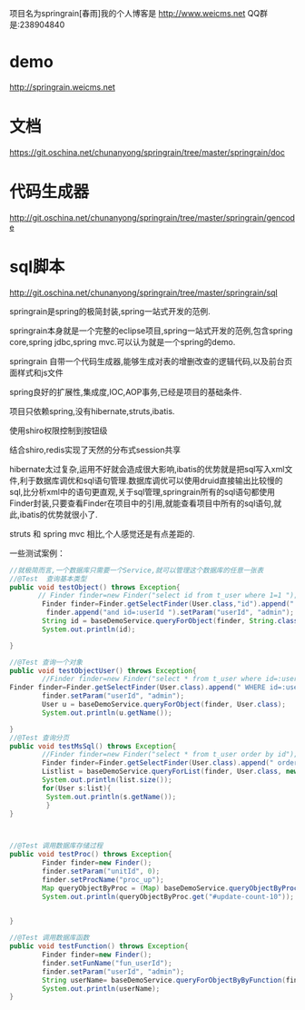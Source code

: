 项目名为springrain[春雨]我的个人博客是 http://www.weicms.net QQ群是:238904840 </br>
# demo
http://springrain.weicms.net </br>
# 文档
https://git.oschina.net/chunanyong/springrain/tree/master/springrain/doc </br>
# 代码生成器
http://git.oschina.net/chunanyong/springrain/tree/master/springrain/gencode </br>
# sql脚本
http://git.oschina.net/chunanyong/springrain/tree/master/springrain/sql </br>


springrain是spring的极简封装,spring一站式开发的范例.

springrain本身就是一个完整的eclipse项目,spring一站式开发的范例,包含spring core,spring jdbc,spring mvc.可以认为就是一个spring的demo.

springrain 自带一个代码生成器,能够生成对表的增删改查的逻辑代码,以及前台页面样式和js文件

spring良好的扩展性,集成度,IOC,AOP事务,已经是项目的基础条件.

项目只依赖spring,没有hibernate,struts,ibatis.

使用shiro权限控制到按钮级

结合shiro,redis实现了天然的分布式session共享

hibernate太过复杂,运用不好就会造成很大影响,ibatis的优势就是把sql写入xml文件,利于数据库调优和sql语句管理.数据库调优可以使用druid直接输出比较慢的sql,比分析xml中的语句更直观,关于sql管理,springrain所有的sql语句都使用Finder封装,只要查看Finder在项目中的引用,就能查看项目中所有的sql语句,就此,ibatis的优势就很小了.

struts 和 spring mvc 相比,个人感觉还是有点差距的.

一些测试案例：

```java
//就极简而言,一个数据库只需要一个Service,就可以管理这个数据库的任意一张表 
//@Test  查询基本类型
public void testObject() throws Exception{
       // Finder finder=new Finder("select id from t_user where 1=1 ");
        Finder finder=Finder.getSelectFinder(User.class,"id").append(" WHERE 1=1 "); 
         finder.append("and id=:userId ").setParam("userId", "admin");
        String id = baseDemoService.queryForObject(finder, String.class);
        System.out.println(id);

}

//@Test 查询一个对象
public void testObjectUser() throws Exception{
        //Finder finder=new Finder("select * from t_user where id=:userId order by id"); 
Finder finder=Finder.getSelectFinder(User.class).append(" WHERE id=:userId order by id desc "); 
        finder.setParam("userId", "admin");
        User u = baseDemoService.queryForObject(finder, User.class);
        System.out.println(u.getName());

}
//@Test 查询分页
public void testMsSql() throws Exception{
        //Finder finder=new Finder("select * from t_user order by id");
        Finder finder=Finder.getSelectFinder(User.class).append(" order by id desc ");
        Listlist = baseDemoService.queryForList(finder, User.class, new Page(2));
        System.out.println(list.size());
        for(User s:list){
         System.out.println(s.getName());
         }
}



//@Test 调用数据库存储过程
public void testProc() throws Exception{
        Finder finder=new Finder();
        finder.setParam("unitId", 0);
        finder.setProcName("proc_up");
        Map queryObjectByProc = (Map) baseDemoService.queryObjectByProc(finder);
        System.out.println(queryObjectByProc.get("#update-count-10"));
        

}

//@Test 调用数据库函数
public void testFunction() throws Exception{
        Finder finder=new Finder();
        finder.setFunName("fun_userId");
        finder.setParam("userId", "admin");
        String userName= baseDemoService.queryForObjectByByFunction(finder,String.class);
        System.out.println(userName);
}

```